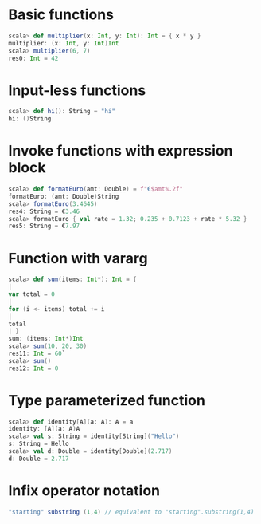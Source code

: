 # Basic functions
```scala
scala> def multiplier(x: Int, y: Int): Int = { x * y }
multiplier: (x: Int, y: Int)Int
scala> multiplier(6, 7)
res0: Int = 42
```
# Input-less functions
```scala
scala> def hi(): String = "hi"
hi: ()String
```

# Invoke functions with expression block
```scala
scala> def formatEuro(amt: Double) = f"€$amt%.2f"
formatEuro: (amt: Double)String
scala> formatEuro(3.4645)
res4: String = €3.46
scala> formatEuro { val rate = 1.32; 0.235 + 0.7123 + rate * 5.32 }
res5: String = €7.97
```

# Function with vararg
```scala
scala> def sum(items: Int*): Int = {
|
var total = 0
|
for (i <- items) total += i
|
total
| }
sum: (items: Int*)Int
scala> sum(10, 20, 30)
res11: Int = 60`
scala> sum()
res12: Int = 0
```

# Type parameterized function
```scala
scala> def identity[A](a: A): A = a
identity: [A](a: A)A
scala> val s: String = identity[String]("Hello")
s: String = Hello
scala> val d: Double = identity[Double](2.717)
d: Double = 2.717
```

# Infix operator notation
```scala
"starting" substring (1,4) // equivalent to "starting".substring(1,4)
``` 
